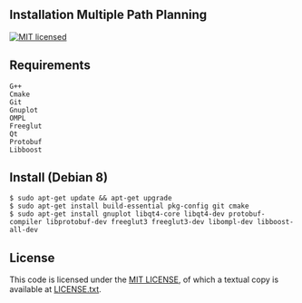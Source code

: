 Installation Multiple Path Planning
----------------------

[![MIT licensed](https://img.shields.io/badge/license-MIT-blue.svg)][mit]

Requirements
------------

```
G++
Cmake
Git
Gnuplot
OMPL
Freeglut
Qt
Protobuf
Libboost
```

Install (Debian 8)
------------------
```
$ sudo apt-get update && apt-get upgrade
$ sudo apt-get install build-essential pkg-config git cmake
$ sudo apt-get install gnuplot libqt4-core libqt4-dev protobuf-compiler libprotobuf-dev freeglut3 freeglut3-dev libompl-dev libboost-all-dev
```

License
-------

This code is licensed under the [MIT LICENSE][mit], of which a textual copy is available at [LICENSE.txt][license].

[mit]: https://raw.githubusercontent.com/hyperium/hyper/master/LICENSE
[protobuf]: https://developers.google.com/protocol-buffers/
[travis]: https://travis-ci.org/SIRLab/VSS-Vision
[ompl]: http://ompl.kavrakilab.org/
[gnuplot]:http://www.gnuplot.info/
[glut]: http://freeglut.sourceforge.net/
[ssl-vision]: https://github.com/RoboCup-SSL/ssl-vision
[grsim]: https://github.com/mani-monaj/grSim
[license]: https://github.com/johnfercher/MPP/blob/master/LICENSE.txt